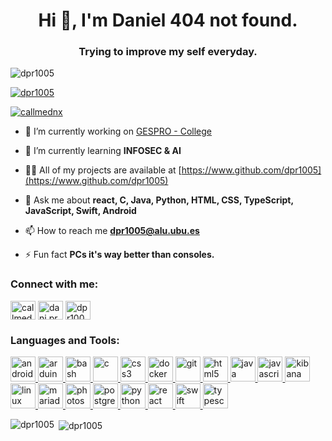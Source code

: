 <h1 align="center">Hi 👋, I'm Daniel 404 not found.</h1>
<h3 align="center">Trying to improve my self everyday.</h3>

<p align="left"> <img src="https://komarev.com/ghpvc/?username=dpr1005&label=Profile%20views&color=0e75b6&style=flat" alt="dpr1005" /> </p>

<p align="left"> <a href="https://github.com/ryo-ma/github-profile-trophy"><img src="https://github-profile-trophy.vercel.app/?username=dpr1005" alt="dpr1005" /></a> </p>

<p align="left"> <a href="https://twitter.com/callmednx" target="blank"theme=monokai><img src="https://img.shields.io/twitter/follow/callmednx?logo=twitter&style=for-the-badge" alt="callmednx" /></a> </p>

- 🔭 I’m currently working on [GESPRO - College](https://github.com/dpr1005/GESPRO_Teoria_2021)

- 🌱 I’m currently learning **INFOSEC & AI**

- 👨‍💻 All of my projects are available at [https://www.github.com/dpr1005](https://www.github.com/dpr1005)

- 💬 Ask me about **react, C, Java, Python, HTML, CSS, TypeScript, JavaScript, Swift, Android**

- 📫 How to reach me **dpr1005@alu.ubu.es**

- ⚡ Fun fact **PCs it's way better than consoles.**

<h3 align="left">Connect with me:</h3>
<p align="left">
<a href="https://twitter.com/callmednx" target="blank"><img align="center" src="https://cdn.jsdelivr.net/npm/simple-icons@3.0.1/icons/twitter.svg" alt="callmednx" height="30" width="40" /></a>
<a href="https://linkedin.com/in/dani.pr21@gmail.com" target="blank"><img align="center" src="https://cdn.jsdelivr.net/npm/simple-icons@3.0.1/icons/linkedin.svg" alt="dani.pr21@gmail.com" height="30" width="40" /></a>
<a href="https://www.hackerrank.com/dpr1005" target="blank"><img align="center" src="https://cdn.jsdelivr.net/npm/simple-icons@3.0.1/icons/hackerrank.svg" alt="dpr1005" height="30" width="40" /></a>
</p>

<h3 align="left">Languages and Tools:</h3>
<p align="left"> <a href="https://developer.android.com" target="_blank"> <img src="https://devicons.github.io/devicon/devicon.git/icons/android/android-original-wordmark.svg" alt="android" width="40" height="40"/> </a> <a href="https://www.arduino.cc/" target="_blank"> <img src="https://cdn.worldvectorlogo.com/logos/arduino-1.svg" alt="arduino" width="40" height="40"/> </a> <a href="https://www.gnu.org/software/bash/" target="_blank"> <img src="https://www.vectorlogo.zone/logos/gnu_bash/gnu_bash-icon.svg" alt="bash" width="40" height="40"/> </a> <a href="https://www.cprogramming.com/" target="_blank"> <img src="https://devicons.github.io/devicon/devicon.git/icons/c/c-original.svg" alt="c" width="40" height="40"/> </a> <a href="https://www.w3schools.com/css/" target="_blank"> <img src="https://devicons.github.io/devicon/devicon.git/icons/css3/css3-original-wordmark.svg" alt="css3" width="40" height="40"/> </a> <a href="https://www.docker.com/" target="_blank"> <img src="https://devicons.github.io/devicon/devicon.git/icons/docker/docker-original-wordmark.svg" alt="docker" width="40" height="40"/> </a> <a href="https://git-scm.com/" target="_blank"> <img src="https://www.vectorlogo.zone/logos/git-scm/git-scm-icon.svg" alt="git" width="40" height="40"/> </a> <a href="https://www.w3.org/html/" target="_blank"> <img src="https://devicons.github.io/devicon/devicon.git/icons/html5/html5-original-wordmark.svg" alt="html5" width="40" height="40"/> </a> <a href="https://www.java.com" target="_blank"> <img src="https://devicons.github.io/devicon/devicon.git/icons/java/java-original-wordmark.svg" alt="java" width="40" height="40"/> </a> <a href="https://developer.mozilla.org/en-US/docs/Web/JavaScript" target="_blank"> <img src="https://devicons.github.io/devicon/devicon.git/icons/javascript/javascript-original.svg" alt="javascript" width="40" height="40"/> </a> <a href="https://www.elastic.co/kibana" target="_blank"> <img src="https://www.vectorlogo.zone/logos/elasticco_kibana/elasticco_kibana-icon.svg" alt="kibana" width="40" height="40"/> </a> <a href="https://www.linux.org/" target="_blank"> <img src="https://devicons.github.io/devicon/devicon.git/icons/linux/linux-original.svg" alt="linux" width="40" height="40"/> </a> <a href="https://mariadb.org/" target="_blank"> <img src="https://www.vectorlogo.zone/logos/mariadb/mariadb-icon.svg" alt="mariadb" width="40" height="40"/> </a> <a href="https://www.photoshop.com/en" target="_blank"> <img src="https://devicons.github.io/devicon/devicon.git/icons/photoshop/photoshop-plain.svg" alt="photoshop" width="40" height="40"/> </a> <a href="https://www.postgresql.org" target="_blank"> <img src="https://devicons.github.io/devicon/devicon.git/icons/postgresql/postgresql-original-wordmark.svg" alt="postgresql" width="40" height="40"/> </a> <a href="https://www.python.org" target="_blank"> <img src="https://devicons.github.io/devicon/devicon.git/icons/python/python-original.svg" alt="python" width="40" height="40"/> </a> <a href="https://reactjs.org/" target="_blank"> <img src="https://devicons.github.io/devicon/devicon.git/icons/react/react-original-wordmark.svg" alt="react" width="40" height="40"/> </a> <a href="https://developer.apple.com/swift/" target="_blank"> <img src="https://devicons.github.io/devicon/devicon.git/icons/swift/swift-original-wordmark.svg" alt="swift" width="40" height="40"/> </a> <a href="https://www.typescriptlang.org/" target="_blank"> <img src="https://devicons.github.io/devicon/devicon.git/icons/typescript/typescript-original.svg" alt="typescript" width="40" height="40"/> </a> </p>

<p><img align="left" src="https://github-readme-stats.vercel.app/api/top-langs?username=dpr1005&show_icons=true&locale=en&layout=compact" alt="dpr1005" /></p>

<p>&nbsp;<img align="center" src="https://github-readme-stats.vercel.app/api?username=dpr1005&show_icons=true&locale=en" alt="dpr1005" /></p>

